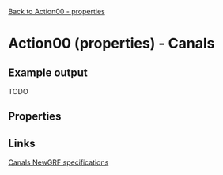 [Back to Action00 - properties](../actions/action00.md)

# Action00 (properties) - Canals

## Example output

TODO

## Properties

## Links

[Canals NewGRF specifications](https://newgrf-specs.tt-wiki.net/wiki/Action0/Canals)          
